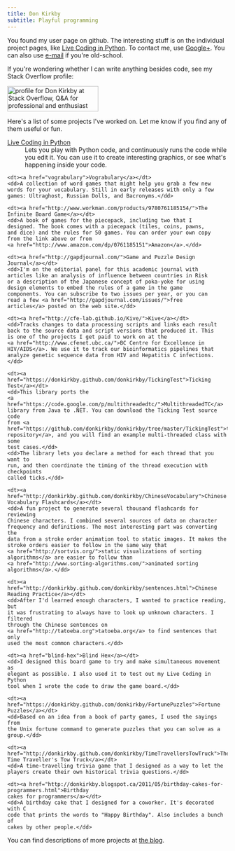 ```yaml
---
title: Don Kirkby
subtitle: Playful programming
---
```


You found my user page on github. The interesting stuff is on the individual
project pages, like <a href="live-py-plugin">Live Coding in Python</a>. To 
contact me, use
<a href="http://profiles.google.com/donkirkby">Google+</a>. You can also use
<a href="http://www.google.com/recaptcha/mailhide/d?k=01PxMhmzBXZ6RTE_q0gU-dEA==&amp;c=x_pL0sQHAaTbWaBA2rGEX6F6mWc2ru6wZ0i4DcdrVz8=">e-mail</a>
if you're old-school.

If you're wondering whether I can write anything besides code, see my Stack
Overflow profile:

<a href="http://stackoverflow.com/users/4794/don-kirkby">
<img src="http://stackoverflow.com/users/flair/4794.png" width="208" height="58" 
alt="profile for Don Kirkby at Stack Overflow, Q&amp;A for professional and enthusiast programmers" 
title="profile for Don Kirkby at Stack Overflow, Q&amp;A for professional and enthusiast programmers">
</a>

Here's a list of some projects I've worked on. Let me know if you find any
of them useful or fun.
<dl>
    <dt><a href="live-py-plugin">Live Coding in Python</a></dt>
    <dd>Lets you play with Python code, and
    continuously runs the code while you edit it. You can use it to create
    interesting graphics, or see what's happening inside your code.</dd>
    
    <dt><a href="vograbulary">Vograbulary</a></dt>
    <dd>A collection of word games that might help you grab a few new
    words for your vocabulary. Still in early releases with only a few
    games: Ultraghost, Russian Dolls, and Bacronyms.</dd>
    
    <dt><a href="http://www.workman.com/products/9780761185154/">The
    Infinite Board Game</a></dt>
    <dd>A book of games for the piecepack, including two that I
    designed. The book comes with a piecepack (tiles, coins, pawns,
    and dice) and the rules for 50 games. You can order your own copy
    from the link above or from
    <a href="http://www.amazon.com/dp/0761185151">Amazon</a>.</dd>
    
    <dt><a href="http://gapdjournal.com/">Game and Puzzle Design
    Journal</a></dt>
    <dd>I'm on the editorial panel for this academic journal with
    articles like an analysis of influence between countries in Risk
    or a description of the Japanese concept of poka-yoke for using
    design elements to embed the rules of a game in the game
    components. You can subscribe to two issues per year, or you can
    read a few <a href="http://gapdjournal.com/issues/">free
    articles</a> posted on the web site.</dd>
    
    <dt><a href="http://cfe-lab.github.io/Kive/">Kive</a></dt>
    <dd>Tracks changes to data processing scripts and links each result
    back to the source data and script versions that produced it. This
    is one of the projects I get paid to work on at the
    <a href="http://www.cfenet.ubc.ca/">BC Centre for Excellence in
    HIV/AIDS</a>. We use it to track our bioinformatics pipelines that
    analyze genetic sequence data from HIV and Hepatitis C infections.</dd>
    
    <dt><a href="https://donkirkby.github.com/donkirkby/TickingTest">Ticking Test</a></dt>
    <dd>This library ports the 
    <a href="https://code.google.com/p/multithreadedtc/">MultithreadedTC</a> 
    library from Java to .NET. You can download the Ticking Test source code 
    from <a href="https://github.com/donkirkby/donkirkby/tree/master/TickingTest">the 
    repository</a>, and you will find an example multi-threaded class with some 
    test cases.</dd>
    <dd>The library lets you declare a method for each thread that you want to 
    run, and then coordinate the timing of the thread execution with checkpoints 
    called ticks.</dd>
    
    <dt><a href="http://donkirkby.github.com/donkirkby/ChineseVocabulary">Chinese
    Vocabulary Flashcards</a></dt>
    <dd>A fun project to generate several thousand flashcards for reviewing
    Chinese characters. I combined several sources of data on character 
    frequency and definitions. The most interesting part was converting the 
    data from a stroke order animation tool to static images. It makes the 
    stroke orders easier to follow in the same way that 
    <a href="http://sortvis.org/">static visualizations of sorting 
    algorithms</a> are easier to follow than 
    <a href="http://www.sorting-algorithms.com/">animated sorting 
    algorithms</a>.</dd>
    
    <dt><a href="http://donkirkby.github.com/donkirkby/sentences.html">Chinese
    Reading Practice</a></dt>
    <dd>After I'd learned enough characters, I wanted to practice reading, but
    it was frustrating to always have to look up unknown characters. I filtered
    through the Chinese sentences on 
    <a href="http://tatoeba.org">tatoeba.org</a> to find sentences that only
    used the most common characters.</dd>
    
    <dt><a href="blind-hex">Blind Hex</a></dt>
    <dd>I designed this board game to try and make simultaneous movement as
    elegant as possible. I also used it to test out my Live Coding in Python
    tool when I wrote the code to draw the game board.</dd>
    
    <dt><a href="https://donkirkby.github.com/donkirkby/FortunePuzzles">Fortune
    Puzzles</a></dt>
    <dd>Based on an idea from a book of party games, I used the sayings from
    the Unix fortune command to generate puzzles that you can solve as a 
    group.</dd>
    
    <dt><a href="http://donkirkby.github.com/donkirkby/TimeTravellersTowTruck">The
    Time Traveller's Tow Truck</a></dt>
    <dd>A time-travelling trivia game that I designed as a way to let the 
    players create their own historical trivia questions.</dd>
    
    <dt><a href="http://donkirkby.blogspot.ca/2011/05/birthday-cakes-for-programmers.html">Birthday
    cakes for programmers</a></dt>
    <dd>A birthday cake that I designed for a coworker. It's decorated with C
    code that prints the words to "Happy Birthday". Also includes a bunch of
    cakes by other people.</dd>
</dl>

You can find descriptions of more projects at 
<a href="http://donkirkby.blogspot.com">the blog</a>.
